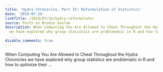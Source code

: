 ```yaml
---
title: 'Hydra Chronicles, Part IV: Reformulation of Statistics'
date: '2019-07-24'
linkTitle: /2019/07/24/hydra-reformulate/
source: Posts on Brodie Gaslam
description: When Computing You Are Allowed to Cheat Throughout the Hydra Chronicles
  we have explored why group statistics are problematic in R and how to optimize their
  ...
disable_comments: true
---
```

When Computing You Are Allowed to Cheat Throughout the Hydra Chronicles we have explored why group statistics are problematic in R and how to optimize their ...